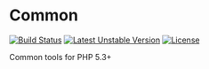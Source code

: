 Common
======

[![Build Status](https://api.travis-ci.org/andytruong/common.svg?branch=v0.1)](https://travis-ci.org/andytruong/common) [![Latest Unstable Version](https://poser.pugx.org/andytruong/common/v/unstable.png)](https://packagist.org/packages/andytruong/common) [![License](https://poser.pugx.org/andytruong/common/license.png)](https://packagist.org/packages/andytruong/common)

Common tools for PHP 5.3+
